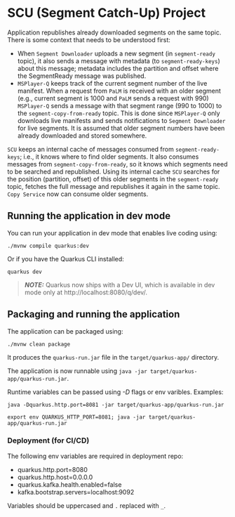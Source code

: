 # SCU (Segment Catch-Up) Project

Application republishes already downloaded segments on the same topic. There is some context 
that needs to be understood first: 
- When `Segment Downloader` uploads a new segment (in `segment-ready` topic), it also sends a 
message with metadata (to `segment-ready-keys`) about this message; metadata includes the partition 
and offset where the SegmentReady message was published.
- `MSPlayer-Q` keeps track of the current segment number of the live manifest. When a request from 
`PaLM` is received with an older segment (e.g., current segment is 1000 and `PaLM` sends a request 
with 990) `MSPlayer-Q` sends a message with that segment range (990 to 1000) to the `segment-copy-from-ready` 
topic. This is done since `MSPlayer-Q` only downloads live manifests 
and sends notifications to `Segment Downloader` for live segments. It is assumed that 
older segment numbers have been already downloaded and stored somewhere.

`SCU` keeps an internal cache of messages consumed from `segment-ready-keys`; i.e., it knows where to find older segments. It 
also consumes messages from `segment-copy-from-ready`, so it knows which segments need to be searched and republished. 
Using its internal cache `SCU` searches for the position (partition, offset) of this older segments in the `segment-ready` 
topic, fetches the full message and republishes it again in the same topic. `Copy Service` now can consume older 
segments.

## Running the application in dev mode

You can run your application in dev mode that enables live coding using:
```shell script
./mvnw compile quarkus:dev
```
Or if you have the Quarkus CLI installed:
```shell script
quarkus dev
```

> **_NOTE:_**  Quarkus now ships with a Dev UI, which is available in dev mode only at http://localhost:8080/q/dev/.

## Packaging and running the application

The application can be packaged using:
```shell script
./mvnw clean package
```
It produces the `quarkus-run.jar` file in the `target/quarkus-app/` directory.

The application is now runnable using `java -jar target/quarkus-app/quarkus-run.jar`.

Runtime variables can be passed using *-D* flags or env varibles. Examples:
```shell script
java -Dquarkus.http.port=8081 -jar target/quarkus-app/quarkus-run.jar
```
```shell script
export env QUARKUS_HTTP_PORT=8081; java -jar target/quarkus-app/quarkus-run.jar
```

### Deployment (for CI/CD)
The following env variables are required in deployment repo:

- quarkus.http.port=8080
- quarkus.http.host=0.0.0.0
- quarkus.kafka.health.enabled=false
- kafka.bootstrap.servers=localhost:9092

Variables should be uppercased and `.` replaced with `_`.

